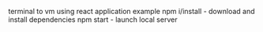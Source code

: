 terminal to vm using react application example
npm i/install - download and install dependencies
npm start - launch local server